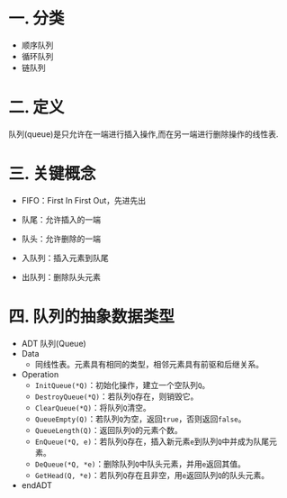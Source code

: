 # 一. 分类

- 顺序队列
- 循环队列
- 链队列

# 二. 定义

队列(queue)是只允许在一端进行插入操作,而在另一端进行删除操作的线性表.

# 三. 关键概念

- FIFO：First In First Out，先进先出

- 队尾：允许插入的一端

- 队头：允许删除的一端
- 入队列：插入元素到队尾
- 出队列：删除队头元素

# 四. 队列的抽象数据类型

- ADT 队列(Queue)
- Data
  - 同线性表。元素具有相同的类型，相邻元素具有前驱和后继关系。
- Operation
  - `InitQueue(*Q)`：初始化操作，建立一个空队列`Q`。
  - `DestroyQueue(*Q)`：若队列`Q`存在，则销毁它。
  - `ClearQueue(*Q)`：将队列`Q`清空。
  - `QueueEmpty(Q)`：若队列`Q`为空，返回`true`，否则返回`false`。
  - `QueueLength(Q)`：返回队列`Q`的元素个数。
  - `EnQueue(*Q, e)`：若队列`Q`存在，插入新元素`e`到队列`Q`中并成为队尾元素。
  - `DeQueue(*Q, *e)`：删除队列`Q`中队头元素，并用`e`返回其值。
  - `GetHead(Q, *e)`：若队列`Q`存在且非空，用`e`返回队列`Q`的队头元素。
- endADT

